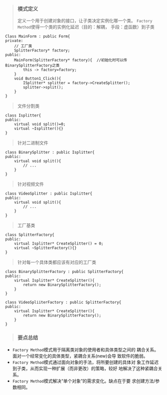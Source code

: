 > ### 模式定义 
> 定义一个用于创建对象的接口，让子类决定实例化哪一个类。 `Factory Method`使得一个类的实例化延迟（目的：解耦， 手段：虚函数）到子类

```
Class MainForm : public Form{
private:
	// 工厂类
	SplitterFactory* factory;
public:
	MainForm(SplitterFactory* factory){  //初始化时可以传 BinarySplitterFactory之类
		this -> factory=factory; 
	}
	void Button1_Click(){
		ISplitter* splitter = factory->CreateSplitter();
		splitter->split();
	}
}
```
> 文件分割类
```	
class Isplitter{
public:
	virtual void split()=0;
	virtual ~Isplitter(){}
}
```
> 针对二进制文件
```
class BinarySplitter : public Isplitter{
public:
    virtual void split(){
        // ...
    }
}
```
 > 针对视频文件
```
class VideoSplitter : public Isplitter{
public:
    virtual void split(){
        // ...
    }
}
```
> 工厂基类
```
class SplitterFactory{
public:
	virtual Isplitter* CreateSplitter() = 0;
	virtual ~SplitterFactory(){}
}
```
> 针对每一个具体类都应该有对应的工厂类
```
class BinarySplitterFactory : public SplitterFactory{
public:
	virtual Isplitter* CreateSplitter(){
		return new BinarySplitterFactory();
	}
}
```
```
class VideoSpliiterFactory : public SplitterFactory{
public:
    virtual Isplitter* CreateSplitter(){
        return new BinarySplitterFactory();
    }
}
```
> ### 要点总结
* `Factory Method`模式用于隔离类对象的使用者和具体类型之间的 耦合关系。面对一个经常变化的具体类型，紧耦合关系(new)会导 致软件的脆弱。
* `Factory Method`模式通过面向对象的手法，将所要创建的具体对 象工作延迟到子类，从而实现一种扩展（而非更改）的策略，较好 地解决了这种紧耦合关系。
* `Factory Method`模式解决“单个对象”的需求变化。缺点在于要 求创建方法/参数相同。
